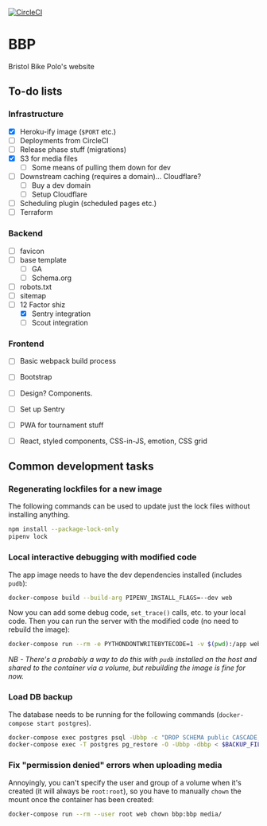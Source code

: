 [![CircleCI](https://circleci.com/gh/bcdickinson/bbp.svg?style=svg&circle-token=33a0f73e51a4a9cf976a97afe081a2b288cacceb)](https://circleci.com/gh/bcdickinson/bbp)

# BBP
Bristol Bike Polo's website


## To-do lists

### Infrastructure
- [x] Heroku-ify image (`$PORT` etc.)
- [ ] Deployments from CircleCI
- [ ] Release phase stuff (migrations)
- [x] S3 for media files
  - [ ] Some means of pulling them down for dev
- [ ] Downstream caching (requires a domain)... Cloudflare?
  - [ ] Buy a dev domain
  - [ ] Setup Cloudflare
- [ ] Scheduling plugin (scheduled pages etc.)
- [ ] Terraform

### Backend
- [ ] favicon
- [ ] base template
  - [ ] GA
  - [ ] Schema.org
- [ ] robots.txt
- [ ] sitemap
- [ ] 12 Factor shiz
  - [x] Sentry integration
  - [ ] Scout integration

### Frontend
- [ ] Basic webpack build process
- [ ] Bootstrap
- [ ] Design? Components.
- [ ] Set up Sentry
- [ ] PWA for tournament stuff
- [ ] React, styled components, CSS-in-JS, emotion, CSS grid


## Common development tasks

### Regenerating lockfiles for a new image

The following commands can be used to update just the lock files without installing anything.

```sh
npm install --package-lock-only
pipenv lock
```
### Local interactive debugging with modified code

The app image needs to have the dev dependencies installed (includes `pudb`):

```sh
docker-compose build --build-arg PIPENV_INSTALL_FLAGS=--dev web
```
Now you can add some debug code, `set_trace()` calls, etc. to your local code.
Then you can run the server with the modified code (no need to rebuild the image):

```sh
docker-compose run --rm -e PYTHONDONTWRITEBYTECODE=1 -v $(pwd):/app web
```

_NB - There's a probably a way to do this with `pudb` installed on the host and shared to the container
via a volume, but rebuilding the image is fine for now._

### Load DB backup

The database needs to be running for the following commands (`docker-compose start postgres`).

```sh
docker-compose exec postgres psql -Ubbp -c "DROP SCHEMA public CASCADE;"
docker-compose exec -T postgres pg_restore -O -Ubbp -dbbp < $BACKUP_FILE
```
### Fix "permission denied" errors when uploading media

Annoyingly, you can't specify the user and group of a volume when it's created (it will always be `root:root`),
so you have to manually `chown` the mount once the container has been created:
```sh
docker-compose run --rm --user root web chown bbp:bbp media/
```
